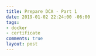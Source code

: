 ```yaml
---
title: Prepare DCA - Part 1
date: 2019-01-02 22:24:00 -06:00
tags:
- docker
- certificate
comments: true
layout: post
---
```


<!--more-->